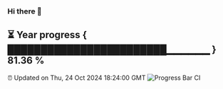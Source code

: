 ### Hi there 👋
⏳ Year progress { ████████████████████████▁▁▁▁▁▁ } 81.36 %
---
⏰ Updated on Thu, 24 Oct 2024 18:24:00 GMT
![Progress Bar CI](https://github.com/liununu/liununu/workflows/Progress%20Bar%20CI/badge.svg)
